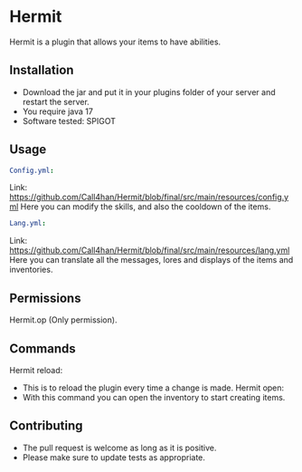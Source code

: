 # Hermit

Hermit is a plugin that allows your items to have abilities.

## Installation

- Download the jar and put it in your plugins folder of your server and restart the server.
- You require java 17
- Software tested: SPIGOT



## Usage

```yml
Config.yml:
```
Link: https://github.com/Call4han/Hermit/blob/final/src/main/resources/config.yml
Here you can modify the skills, and also the cooldown of the items.
```yml
Lang.yml:
```
Link: https://github.com/Call4han/Hermit/blob/final/src/main/resources/lang.yml
Here you can translate all the messages, lores and displays of the items and inventories.
## Permissions
Hermit.op (Only permission).

## Commands
Hermit reload:
- This is to reload the plugin every time a change is made.
Hermit open:
- With this command you can open the inventory to start creating items.

## Contributing
- The pull request is welcome as long as it is positive.
- Please make sure to update tests as appropriate.

